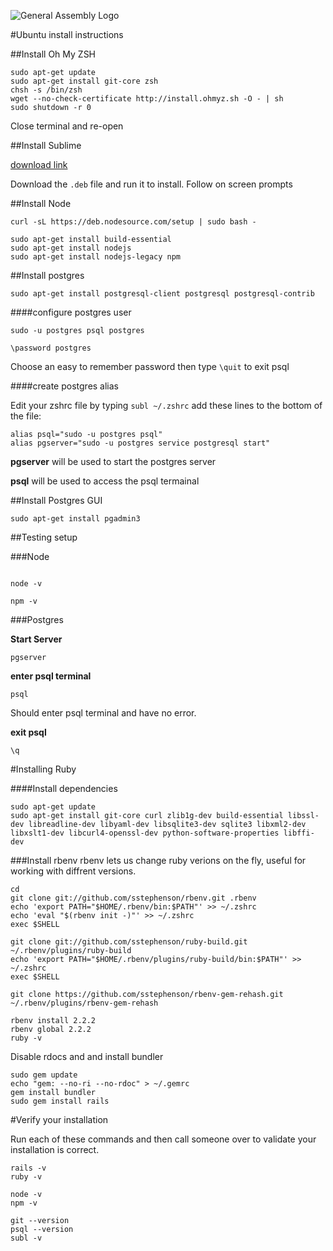 ![General Assembly Logo](http://i.imgur.com/ke8USTq.png)

#Ubuntu install instructions

##Install Oh My ZSH

```
sudo apt-get update
sudo apt-get install git-core zsh
chsh -s /bin/zsh
wget --no-check-certificate http://install.ohmyz.sh -O - | sh
sudo shutdown -r 0
```

Close terminal and re-open


##Install Sublime

[download link](http://www.sublimetext.com/3)

Download the `.deb` file and run it to install. Follow on screen prompts


##Install Node

```
curl -sL https://deb.nodesource.com/setup | sudo bash -

sudo apt-get install build-essential
sudo apt-get install nodejs
sudo apt-get install nodejs-legacy npm
```

##Install postgres

```
sudo apt-get install postgresql-client postgresql postgresql-contrib
```

####configure postgres user

```
sudo -u postgres psql postgres

\password postgres

```

Choose an easy to remember password then type `\quit` to exit psql


####create postgres alias

Edit your zshrc file by typing `subl ~/.zshrc` add these lines to the bottom of the file:

```
alias psql="sudo -u postgres psql"
alias pgserver="sudo -u postgres service postgresql start"
```

**pgserver** will be used to start the postgres server

**psql** will be used to access the psql termainal


##Install Postgres GUI

```
sudo apt-get install pgadmin3
```

##Testing setup

###Node

```

node -v

npm -v

```

###Postgres

**Start Server**

```
pgserver
```

**enter psql terminal**

```
psql
```

Should enter psql terminal and have no error.

**exit psql**

```
\q
```


#Installing Ruby

####Install dependencies

```
sudo apt-get update
sudo apt-get install git-core curl zlib1g-dev build-essential libssl-dev libreadline-dev libyaml-dev libsqlite3-dev sqlite3 libxml2-dev libxslt1-dev libcurl4-openssl-dev python-software-properties libffi-dev
```

###Install rbenv
rbenv lets us change ruby verions on the fly, useful for working with diffrent versions.


```
cd
git clone git://github.com/sstephenson/rbenv.git .rbenv
echo 'export PATH="$HOME/.rbenv/bin:$PATH"' >> ~/.zshrc
echo 'eval "$(rbenv init -)"' >> ~/.zshrc
exec $SHELL

git clone git://github.com/sstephenson/ruby-build.git ~/.rbenv/plugins/ruby-build
echo 'export PATH="$HOME/.rbenv/plugins/ruby-build/bin:$PATH"' >> ~/.zshrc
exec $SHELL

git clone https://github.com/sstephenson/rbenv-gem-rehash.git ~/.rbenv/plugins/rbenv-gem-rehash

rbenv install 2.2.2
rbenv global 2.2.2
ruby -v
```

Disable rdocs and and install bundler

```
sudo gem update
echo "gem: --no-ri --no-rdoc" > ~/.gemrc
gem install bundler
sudo gem install rails
```


#Verify your installation

Run each of these commands and then call someone over to validate your installation is correct.

```
rails -v
ruby -v

node -v
npm -v

git --version
psql --version
subl -v

```
